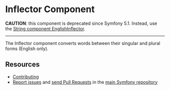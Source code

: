 Inflector Component
===================

**CAUTION**: this component is deprecated since Symfony 5.1. Instead, use the
[String component EnglishInflector](https://github.com/symfony/symfony/tree/master/src/Symfony/Component/String/Inflector/EnglishInflector.php).

-----

The Inflector component converts words between their singular and plural forms
(English only).

Resources
---------

 * [Contributing](https://symfony.com/doc/current/contributing/index.html)
 * [Report issues](https://github.com/symfony/symfony/issues) and
   [send Pull Requests](https://github.com/symfony/symfony/pulls)
   in the [main Symfony repository](https://github.com/symfony/symfony)
